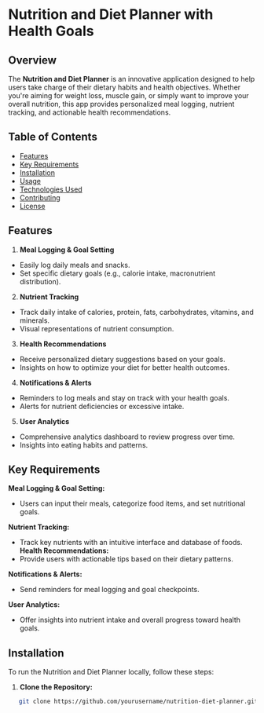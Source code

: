 # Nutrition and Diet Planner with Health Goals


## Overview


The **Nutrition and Diet Planner** is an innovative application designed to help users take charge of their dietary habits and health objectives. Whether you're aiming for weight loss, muscle gain, or simply want to improve your overall nutrition, this app provides personalized meal logging, nutrient tracking, and actionable health recommendations.

## Table of Contents


- [Features](#features)
- [Key Requirements](#key-requirements)
- [Installation](#installation)
- [Usage](#usage)
- [Technologies Used](#technologies-used)
- [Contributing](#contributing)
- [License](#license)

## Features

1. **Meal Logging & Goal Setting**
- Easily log daily meals and snacks.
- Set specific dietary goals (e.g., calorie intake, macronutrient distribution).
  
2. **Nutrient Tracking**
- Track daily intake of calories, protein, fats, carbohydrates, vitamins, and minerals.
- Visual representations of nutrient consumption.

3. **Health Recommendations**
- Receive personalized dietary suggestions based on your goals.
- Insights on how to optimize your diet for better health outcomes.

4. **Notifications & Alerts**
- Reminders to log meals and stay on track with your health goals.
- Alerts for nutrient deficiencies or excessive intake.

5. **User Analytics**
- Comprehensive analytics dashboard to review progress over time.
- Insights into eating habits and patterns.

## Key Requirements
**Meal Logging & Goal Setting:**
- Users can input their meals, categorize food items, and set nutritional goals.
 
**Nutrient Tracking:**
- Track key nutrients with an intuitive interface and database of foods.
**Health Recommendations:**
- Provide users with actionable tips based on their dietary patterns.
 
**Notifications & Alerts:**
- Send reminders for meal logging and goal checkpoints.
 
**User Analytics:**
- Offer insights into nutrient intake and overall progress toward health goals.

## Installation
To run the Nutrition and Diet Planner locally, follow these steps:

1. **Clone the Repository:**

```bash
   git clone https://github.com/yourusername/nutrition-diet-planner.git
```
